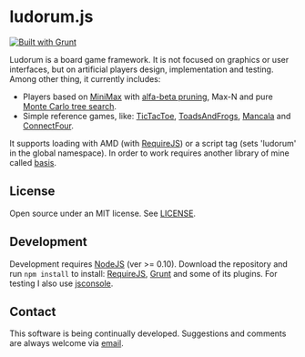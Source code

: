 ﻿# ludorum.js

[![Built with Grunt](https://cdn.gruntjs.com/builtwith.png)](http://gruntjs.com/)

Ludorum is a board game framework. It is not focused on graphics or user interfaces, but on artificial players design, implementation and testing. Among other thing, it currently includes:
* Players based on [MiniMax](http://en.wikipedia.org/wiki/Minimax#Minimax_algorithm_with_alternate_moves) with [alfa-beta pruning](http://en.wikipedia.org/wiki/Alpha-beta_pruning), Max-N and pure [Monte Carlo tree search](http://en.wikipedia.org/wiki/Monte-Carlo_tree_search).
* Simple reference games, like: [TicTacToe](http://en.wikipedia.org/wiki/Tic-tac-toe), [ToadsAndFrogs](http://en.wikipedia.org/wiki/Toads_and_Frogs_%28game%29), [Mancala](http://en.wikipedia.org/wiki/Kalah) and [ConnectFour](http://en.wikipedia.org/wiki/Connect_four).

It supports loading with AMD (with [RequireJS](http://requirejs.org/)) or a script tag (sets 'ludorum' in the global namespace). In order to work requires another library of mine called [basis](https://github.com/LeonardoVal/basis.js). 

## License

Open source under an MIT license. See [LICENSE](LICENSE.md).

## Development

Development requires [NodeJS](http://nodejs.org/) (ver >= 0.10). Download the repository and run `npm install` to install: [RequireJS](http://requirejs.org/), [Grunt](http://gruntjs.com/) and some of its plugins. For testing I also use [jsconsole](http://jsconsole.com/).

## Contact

This software is being continually developed. Suggestions and comments are always welcome via [email](mailto:leonardo.val@creatartis.com).
